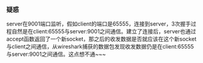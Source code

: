 ### 疑惑

server在9001端口监听，假如client的端口是65555，连接到server，3次握手过程自然是在client:65555与server:9001之间通信。建立了连接后，server也通过accept函数返回了一个新socket，那之后的收发数据是否就应该在这个新socket与client之间通信，从wireshark捕获的数据包发现收发数据仍是在client:65555与server:9001之间通信。这点想不通~~~